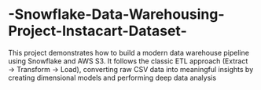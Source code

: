 # -Snowflake-Data-Warehousing-Project-Instacart-Dataset-
This project demonstrates how to build a modern data warehouse pipeline using Snowflake and AWS S3. It follows the classic ETL approach (Extract → Transform → Load), converting raw CSV data into meaningful insights by creating dimensional models and performing deep data analysis
